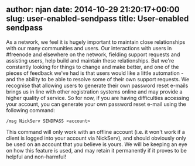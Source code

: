 author: njan
date: 2014-10-29 21:20:17+00:00
slug: user-enabled-sendpass
title: User-enabled sendpass
---

As a network, we feel it is hugely important to maintain close relationships with our many communities and users. Our interactions with users in #freenode and elsewhere on the network, fielding support requests and assisting users, help build and maintain these relationships.
But we're constantly looking for things to change and make better, and one of the pieces of feedback we've had is that users would like a little automation - and the ability to be able to resolve some of their own support requests.
We recognise that allowing users to generate their own password reset e-mails brings us in line with other registration systems online and may provide a higher quality of service.
So for now, if you are having difficulties accessing your account, you can generate your own password reset e-mail using the following command:

    
    /msg NickServ SENDPASS <account>


This command will only work with an offline account (i.e. it won't work if a client is logged into your account via NickServ), and should obviously only be used on an account that you believe is yours.
We will be keeping an eye on how this feature is used, and may retain it permanently if it proves to be helpful and non-harmful!
